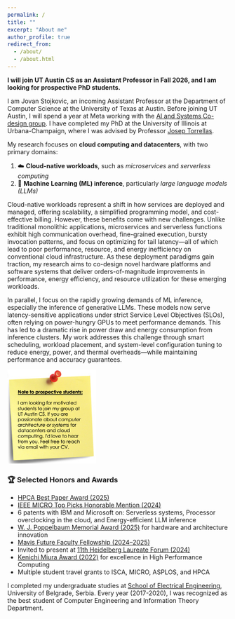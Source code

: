 ```yaml
---
permalink: /
title: ""
excerpt: "About me"
author_profile: true
redirect_from: 
  - /about/
  - /about.html
---
```


**I will join UT Austin CS as an Assistant Professor in Fall 2026, and I am looking for prospective PhD students.** 

I am Jovan Stojkovic, an incoming Assistant Professor at the Department of Computer Science at the University of Texas at Austin. Before joining UT Austin, I will spend a year at Meta working with the [AI and Systems Co-design group](https://aisystemcodesign.github.io/).
I have completed my PhD at the University of Illinois at Urbana-Champaign, where I was advised by Professor [Josep Torrellas](http://iacoma.cs.uiuc.edu/josep/torrellas.html).

<!-- 
My research focus is on the cloud platforms and emerging deployment paradigms, such as microservices and serverless computing. These workloads promise great scalability, simple programming model, and cost-effective billing model. However, their characteristics significantly differ from traditional cloud applications, leading to inefficiencies in current cloud environments. As these paradigms become more important, my goal is to design novel hardware platforms and software stacks that enable their execution with orders of magnitude better performance, energy, and resource efficiency. 

My research focuses on **cloud computing and datacenters**, with two primary domains: (1) *cloud-native* workloads such as microservices and serverless computing, and (2) *machine learning (ML) inference*, particularly large language models (LLMs).
--->


My research focuses on **cloud computing and datacenters**, with two primary domains:

1. ☁️ **Cloud-native workloads**, such as *microservices* and *serverless computing*
2. 🤖 **Machine Learning (ML) inference**, particularly *large language models (LLMs)*

Cloud-native workloads represent a shift in how services are deployed and managed, offering scalability, a simplified programming model, and cost-effective billing. However, these benefits come with new challenges. Unlike traditional monolithic applications, microservices and serverless functions exhibit high communication overhead, fine-grained execution, bursty invocation patterns, and focus on optimizing for tail latency—all of which lead to poor performance, resource, and energy inefficiency on conventional cloud infrastructure. As these deployment paradigms gain traction, my research aims to co-design novel hardware platforms and software systems that deliver orders-of-magnitude improvements in performance, energy efficiency, and resource utilization for these emerging workloads.

In parallel, I focus on the rapidly growing demands of ML inference, especially the inference of generative LLMs. These models now serve latency-sensitive applications under strict Service Level Objectives (SLOs), often relying on power-hungry GPUs to meet performance demands. This has led to a dramatic rise in power draw and energy consumption from inference clusters. My work addresses this challenge through smart scheduling, workload placement, and system-level configuration tuning to reduce energy, power, and thermal overheads—while maintaining performance and accuracy guarantees.

<img src="../files/note_utstudents.png" alt="Note to prospective students" style="width:40%;" />

<!-- 
My work was recognized with an [HPCA Best Paper Award](https://jovans2.github.io/files/DynamoLLM_HPCA2025.pdf) and an [IEEE MICRO Top Picks Honorable Mention](https://jovans2.github.io/files/uManycore_ISCA2023_Final.pdf). I filed six patents with IBM and Microsoft for my work in serverless software stack design, processor overclocking in the cloud, and energy management for LLM inference workloads in the cloud.
I was awarded the [W. J. Poppelbaum Memorial Award](https://siebelschool.illinois.edu/about/awards/graduate-fellowships-awards/w-j-poppelbaum-memorial-award) for achievements in computer hardware and architecture, based on academic performance and design creativity.
I was selected for the [Mavis Future Faculty Fellowship (2024-2025)](https://mavis.grainger.illinois.edu/) to enhance my skills in research, teaching and mentoring as a future engineering faculty.
I was invited as one of the 30 young researchers in computer science and mathematics worldwide to present my work at the
[11th Heidelberg Laureate Forum (2024)](https://www.heidelberg-laureate-forum.org/forum/11th-hlf-2024.html).
I won the [Kenichi Miura Award (2022)](https://cs.illinois.edu/about/awards/graduate-fellowships-awards/kenichi-miura-award) for excellence in High Performance Computing.
I was awarded multiple student travel grants to attend ISCA, MICRO, ASPLOS, and HPCA conferences.
--->

### 🏆 Selected Honors and Awards

- [HPCA Best Paper Award (2025)](https://jovans2.github.io/files/DynamoLLM_HPCA2025.pdf)
- [IEEE MICRO Top Picks Honorable Mention (2024)](https://jovans2.github.io/files/uManycore_ISCA2023_Final.pdf)
- 6 patents with IBM and Microsoft on: Serverless systems, Processor overclocking in the cloud, and Energy-efficient LLM inference
- [W. J. Poppelbaum Memorial Award (2025)](https://siebelschool.illinois.edu/about/awards/graduate-fellowships-awards/w-j-poppelbaum-memorial-award) for hardware and architecture innovation
- [Mavis Future Faculty Fellowship (2024–2025)](https://mavis.grainger.illinois.edu/)
- Invited to present at [11th Heidelberg Laureate Forum (2024)](https://www.heidelberg-laureate-forum.org/forum/11th-hlf-2024.html)
- [Kenichi Miura Award (2022)](https://cs.illinois.edu/about/awards/graduate-fellowships-awards/kenichi-miura-award) for excellence in High Performance Computing
- Multiple student travel grants to ISCA, MICRO, ASPLOS, and HPCA

I completed my undergraduate studies at [School of Electrical Engineering](https://www.etf.bg.ac.rs/en), University of Belgrade, Serbia. Every year (2017-2020), I was recognized as the best student of Computer Engineering and Information Theory Department.

